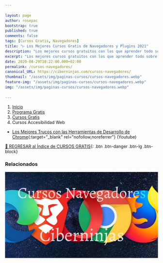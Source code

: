 ```yaml
---

layout: page
author: rosepac
bootstrap: true
published: true
comments: false
tags: [Cursos Gratis, Navegadores]
title: "▷ Los Mejores Cursos Gratis de Navegadores y Plugins 2021"
description: "Los mejores cursos gratuitos con los que aprender todo sobre los navegadores, desde cero hasta nivel experto"
excerpt: "Los mejores cursos gratuitos con los que aprender todo sobre los navegadores, desde cero hasta nivel experto"
date: 2020-08-29T10:22:00.000+02:00
permalink: /cursos-navegadores/
canonical_URL: https://ciberninjas.com/cursos-navegadores/
thumbnail: "/assets/img/paginas-cursos/cursos-navegadores.webp"
feature-img: "/assets/img/paginas-cursos/cursos-navegadores.webp"
img: "/assets/img/paginas-cursos/cursos-navegadores.webp"

---
```


<div class="hidden-sm-down">
<nav aria-label="breadcrumb">
  <ol class="breadcrumb">
    <li class="breadcrumb-item"><a href="/">Inicio</a></li>
    <li class="breadcrumb-item"><a href="/programa-gratis/">Programa Gratis</a></li>
    <li class="breadcrumb-item"><a href="/cursos-tecnologia/">Cursos Gratis</a></li>
    <li class="breadcrumb-item active" aria-current="page">Cursos Accesibilidad Web</li>
  </ol>
</nav>
</div>

<script type="application/ld+json">
{
 "@context": "https://schema.org",
 "@type": "BreadcrumbList",
 "itemListElement":
 [
  {
   "@type": "ListItem",
   "position": 1,
   "item":
   {
    "@id": "https://ciberninjas.com/programa-gratis/",
    "name": "Programar Gratis"
    }
  },
  {
   "@type": "ListItem",
   "position": 2,
   "item":
   {
    "@id": "https://ciberninjas.com/cursos-tecnologia/",
    "name": "Los Mejores Cursos GRATIS de Programación y Tecnología Online 2021"
    }
  },
  {
   "@type": "ListItem",
  "position": 3,
  "item":
   {
     "@id": "https://ciberninjas.com/cursos-navegadores/",
     "name": "Los Mejores Cursos Gratis de Navegadores y Plguins 2021"
   }
  }
 ]
}
</script>

- [Los Mejores Trucos con las Herramientas de Desarrollo de Chrome](/trucos-herramientas-desarrollo-de-chrome/){:target="_blank" rel="nofollow,noreferrer"} (Youtube)

[🏡 REGRESAR al Índice de CURSOS GRATIS](https://ciberninjas.com/cursos-tecnologia/){: .btn .btn-danger .btn-lg .btn-block}

### **Relacionados** <!-- omit in toc -->

![Los mejores cursos gratuitos con los que aprender todo sobre los navegadores, desde cero hasta nivel experto](/assets/img/paginas-cursos/cursos-navegadores.webp "Los mejores cursos gratuitos con los que aprender todo sobre los navegadores, desde cero hasta nivel experto")